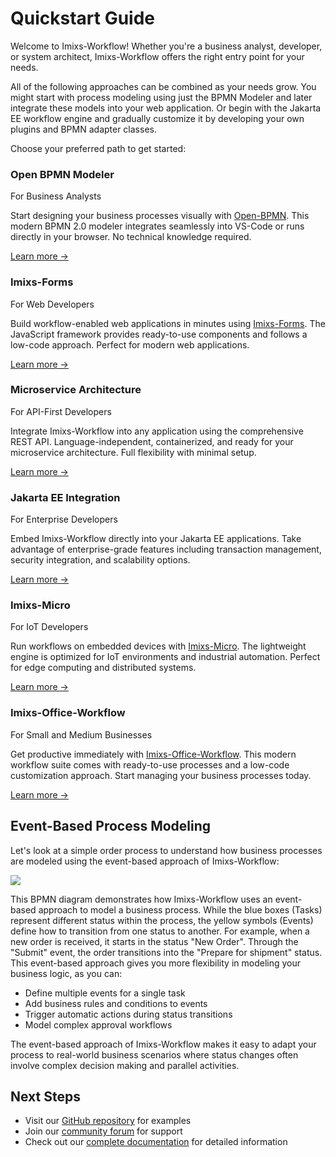 # Quickstart Guide

Welcome to Imixs-Workflow! Whether you're a business analyst, developer, or system architect, Imixs-Workflow offers the right entry point for your needs.

All of the following approaches can be combined as your needs grow. You might start with process modeling using just the BPMN Modeler and later integrate these models into your web application. Or begin with the Jakarta EE workflow engine and gradually customize it by developing your own plugins and BPMN adapter classes.

Choose your preferred path to get started:

<div class="feature-boxes">
<div class="feature-box">
<h3>Open BPMN Modeler</h3>
<div class="audience">For Business Analysts</div>
<p>
Start designing your business processes visually with <a href="https://www.open-bpmn.org" target="_blank">Open-BPMN</a>. This modern BPMN 2.0 modeler integrates seamlessly into VS-Code or runs directly in your browser. No technical knowledge required.
</p>
<a href="./modelling/">Learn more →</a>
</div>
<div class="feature-box">
<h3>Imixs-Forms</h3>
<div class="audience">For Web Developers</div>
<p>Build workflow-enabled web applications in minutes using <a href="https://github.com/imixs/imixs-forms" target="_blank">Imixs-Forms</a>. 
The JavaScript framework provides ready-to-use components and follows a low-code approach. Perfect for modern web applications.
</p>
<a href="./webforms/index.html">Learn more →</a>
</div>
<div class="feature-box">
<h3>Microservice Architecture</h3>
<div class="audience">For API-First Developers</div>
<p>Integrate Imixs-Workflow into any application using the comprehensive REST API. Language-independent, containerized, and ready for your microservice architecture. Full flexibility with minimal setup.</p>
<a href="../sub_microservice.html">Learn more →</a>
</div>
<div class="feature-box">
<h3>Jakarta EE Integration</h3>
<div class="audience">For Enterprise Developers</div>
<p>Embed Imixs-Workflow directly into your Jakarta EE applications. Take advantage of enterprise-grade features including transaction management, security integration, and scalability options.</p>
<a href="../sub_jee.html">Learn more →</a>
</div>
<div class="feature-box">
<h3>Imixs-Micro</h3>
<div class="audience">For IoT Developers</div>
<p>Run workflows on embedded devices with <a href="https://github.com/imixs/imixs-micro" target="_blank">Imixs-Micro</a>. The lightweight engine is optimized for IoT environments and industrial automation. Perfect for edge computing and distributed systems.
</p>
<a href="https://github.com/imixs/imixs-micro">Learn more →</a>
</div>
<div class="feature-box">
<h3>Imixs-Office-Workflow</h3>
<div class="audience">For Small and Medium Businesses</div>
<p>
Get productive immediately with <a href="https://www.office-workflow.com" target="_blank">Imixs-Office-Workflow</a>. This modern workflow suite comes with ready-to-use processes and a low-code customization approach. Start managing your business processes today.</p>
<a href="https://www.office-workflow.com">Learn more →</a>
</div>
</div>

## Event-Based Process Modeling

Let's look at a simple order process to understand how business processes are modeled using the event-based approach of Imixs-Workflow:

<img src="./images/modelling/order-01.png" />

This BPMN diagram demonstrates how Imixs-Workflow uses an event-based approach to model a business process. While the blue boxes (Tasks) represent different status within the process, the yellow symbols (Events) define how to transition from one status to another.
For example, when a new order is received, it starts in the status "New Order". Through the "Submit" event, the order transitions into the "Prepare for shipment" status. This event-based approach gives you more flexibility in modeling your business logic, as you can:

- Define multiple events for a single task
- Add business rules and conditions to events
- Trigger automatic actions during status transitions
- Model complex approval workflows

The event-based approach of Imixs-Workflow makes it easy to adapt your process to real-world business scenarios where status changes often involve complex decision making and parallel activities.

## Next Steps

- Visit our [GitHub repository](https://github.com/imixs/imixs-workflow) for examples
- Join our [community forum](https://github.com/imixs/imixs-workflow/discussions) for support
- Check out our [complete documentation](./docs/) for detailed information
